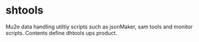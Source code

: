 # shtools
Mu2e data handling utiltiy scripts such as jsonMaker, sam tools and
monitor scripts.  Contents define dhtools ups product.
